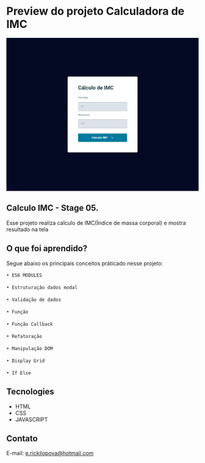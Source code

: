 # Preview do projeto Calculadora de IMC
<img src="./.github/preview.png" alt="Preview do projeto"/>

## Calculo IMC - Stage 05.
  Esse projeto realiza calculo de IMC(Índice de massa corporal) e mostra resultado na tela
  
## O que foi aprendido?
  Segue abaixo os principais conceitos práticado nesse projeto:
  
    • ES6 MODULES
    
    • Estruturação dados modal
    
    • Validação de dados
    
    • Função
    
    • Função Callback
    
    • Refatoração
    
    • Manipulação DOM
    
    • Display Grid
    
    • If Else
  

## Tecnologies
  - HTML
  - CSS
  - JAVASCRIPT


## Contato
E-mail: e.rickilopova@hotmail.com
